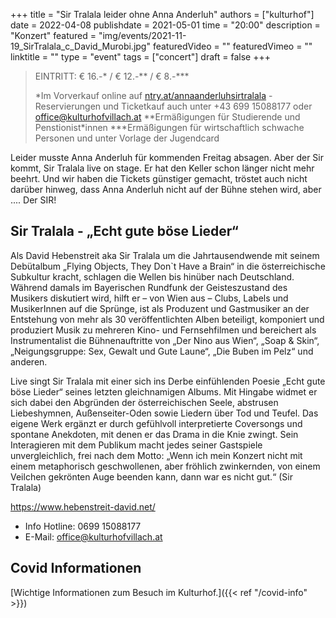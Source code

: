 +++
title = "Sir Tralala leider ohne Anna Anderluh"
authors = ["kulturhof"]
date = 2022-04-08
publishdate = 2021-05-01
time = "20:00"
description = "Konzert"
featured = "img/events/2021-11-19_SirTralala_c_David_Murobi.jpg"
featuredVideo = ""
featuredVimeo = ""
linktitle = ""
type = "event"
tags = ["concert"]
draft = false
+++

>
> EINTRITT: € 16.-\* / € 12.-\*\* / € 8.-\*\*\*
>
> \*Im Vorverkauf online auf [ntry.at/annaanderluhsirtralala](https://ntry.at/annaanderluhsirtralala) - Reservierungen und Ticketkauf auch unter +43 699 15088177 oder office@kulturhofvillach.at 
> \*\*Ermäßigungen für Studierende und Penstionist\*innen
> \*\*\*Ermäßigungen für wirtschaftlich schwache Personen und unter Vorlage der Jugendcard

Leider musste Anna Anderluh für kommenden Freitag absagen. Aber der Sir kommt, Sir Tralala live on stage. Er hat den Keller schon länger nicht mehr beehrt. 
Und wir haben die Tickets günstiger gemacht, tröstet auch nicht darüber hinweg, dass Anna Anderluh nicht auf der Bühne stehen wird, aber .... Der SIR!

## Sir Tralala - „Echt gute böse Lieder“

Als David Hebenstreit aka Sir Tralala um die Jahrtausendwende mit seinem Debütalbum „Flying Objects, They Don`t Have a Brain“ in die österreichische Subkultur kracht, schlagen die Wellen bis hinüber nach Deutschland. Während damals im Bayerischen Rundfunk der Geisteszustand des Musikers diskutiert wird, hilft er – von Wien aus – Clubs, Labels und MusikerInnen auf die Sprünge, ist als Produzent und Gastmusiker an der Entstehung von mehr als 30 veröffentlichten Alben beteiligt, komponiert und produziert Musik zu mehreren Kino- und Fernsehfilmen und bereichert als Instrumentalist die Bühnenauftritte von „Der Nino aus Wien“, „Soap & Skin“, „Neigungsgruppe: Sex, Gewalt und Gute Laune“, „Die Buben im Pelz“ und anderen.

Live singt Sir Tralala mit einer sich ins Derbe einfühlenden Poesie „Echt gute böse Lieder“ seines letzten gleichnamigen Albums. Mit Hingabe widmet er sich dabei den Abgründen der österreichischen Seele, abstrusen Liebeshymnen, Außenseiter-Oden sowie Liedern über Tod und Teufel. Das eigene Werk ergänzt er durch gefühlvoll interpretierte Coversongs und spontane Anekdoten, mit denen er das Drama in die Knie zwingt. Sein Interagieren mit dem Publikum macht jedes seiner Gastspiele unvergleichlich, frei nach dem Motto: „Wenn ich mein Konzert nicht mit einem metaphorisch geschwollenen, aber fröhlich zwinkernden, von einem Veilchen gekrönten Auge beenden kann, dann war es nicht gut.“ (Sir Tralala)

https://www.hebenstreit-david.net/

 
- Info Hotline: 0699 15088177 
- E-Mail: office@kulturhofvillach.at

## Covid Informationen

[Wichtige Informationen zum Besuch im Kulturhof.]({{< ref "/covid-info" >}})
